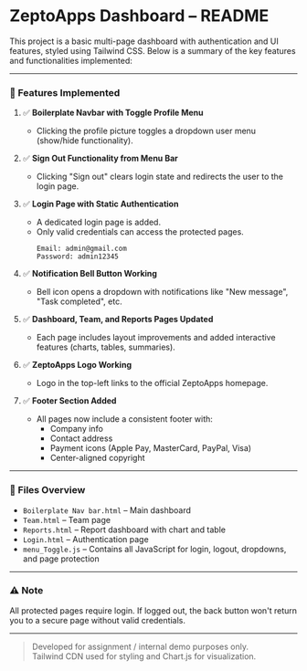 # ZeptoApps Dashboard – README

This project is a basic multi-page dashboard with authentication and UI features, styled using Tailwind CSS. Below is a summary of the key features and functionalities implemented:

---

### 🔧 Features Implemented

1. ✅ **Boilerplate Navbar with Toggle Profile Menu**  
   - Clicking the profile picture toggles a dropdown user menu (show/hide functionality).

2. ✅ **Sign Out Functionality from Menu Bar**  
   - Clicking "Sign out" clears login state and redirects the user to the login page.

3. ✅ **Login Page with Static Authentication**  
   - A dedicated login page is added.  
   - Only valid credentials can access the protected pages.  
     ```
     Email: admin@gmail.com  
     Password: admin12345
     ```

4. ✅ **Notification Bell Button Working**  
   - Bell icon opens a dropdown with notifications like "New message", "Task completed", etc.

5. ✅ **Dashboard, Team, and Reports Pages Updated**  
   - Each page includes layout improvements and added interactive features (charts, tables, summaries).

6. ✅ **ZeptoApps Logo Working**  
   - Logo in the top-left links to the official ZeptoApps homepage.

7. ✅ **Footer Section Added**  
   - All pages now include a consistent footer with:
     - Company info  
     - Contact address  
     - Payment icons (Apple Pay, MasterCard, PayPal, Visa)  
     - Center-aligned copyright

---

### 📁 Files Overview

- `Boilerplate Nav bar.html` – Main dashboard
- `Team.html` – Team page
- `Reports.html` – Report dashboard with chart and table
- `Login.html` – Authentication page
- `menu_Toggle.js` – Contains all JavaScript for login, logout, dropdowns, and page protection

---

### ⚠️ Note
All protected pages require login. If logged out, the back button won't return you to a secure page without valid credentials.

---

> Developed for assignment / internal demo purposes only.  
> Tailwind CDN used for styling and Chart.js for visualization.
